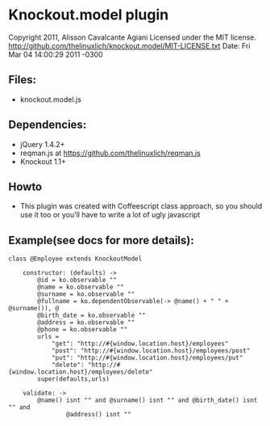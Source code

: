 # Knockout.model plugin
Copyright 2011, Alisson Cavalcante Agiani
Licensed under the MIT license.
http://github.com/thelinuxlich/knockout.model/MIT-LICENSE.txt
Date: Fri Mar 04 14:00:29 2011 -0300

## Files:
* knockout.model.js

## Dependencies:
* jQuery 1.4.2+
* reqman.js at https://github.com/thelinuxlich/reqman.js
* Knockout 1.1+

## Howto
* This plugin was created with Coffeescript class approach, so you should use it too or you'll have to write a lot of ugly javascript

## Example(see docs for more details):
    class @Employee extends KnockoutModel

        constructor: (defaults) ->
            @id = ko.observable ""
            @name = ko.observable ""
            @surname = ko.observable ""
            @fullname = ko.dependentObservable(-> @name() + " " + @surname()), @
            @birth_date = ko.observable ""
            @address = ko.observable ""
            @phone = ko.observable ""
            urls =
                "get": "http://#{window.location.host}/employees"
                "post": "http://#{window.location.host}/employees/post"
                "put": "http://#{window.location.host}/employees/put"
                "delete": "http://#{window.location.host}/employees/delete"
            super(defaults,urls)

        validate: ->
            @name() isnt "" and @surname() isnt "" and @birth_date() isnt "" and
                    @address() isnt ""

